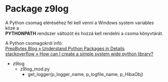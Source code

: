 # Package z9log

A Python csomag eléréséhez fel kell venni a Windows system variables közé a \
**PYTHONPATH** rendszer változót és hozzá kell rendelni a csoma könyvtárát.

A Python csomagokról infó:\
[PrepBytes Blog &raquo; Understand Python Packages in Details](https://www.prepbytes.com/blog/python/python-packages/) \
[stackoverflow &raquo; How can I create a simple system wide python library?](https://stackoverflow.com/questions/36323888/how-can-i-create-a-simple-system-wide-python-library)

* z9log
  - z9log_mod.py
    * get_logger(p_logger_name, p_logfile_name, p_HibaObj)
